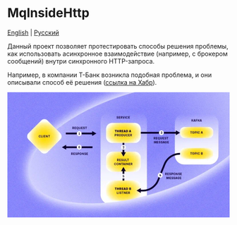 # MqInsideHttp

[English](README.md) | [Русский](README.ru.md)

Данный проект позволяет протестировать способы решения проблемы, как использовать асинхронное взаимодействие (например, с брокером сообщений) внутри синхронного HTTP-запроса.

Например, в компании Т-Банк возникла подобная проблема, и они описывали способ её решения ([ссылка на Хабр](https://habr.com/ru/companies/tbank/articles/930666/)).

![architecture](docs/img/architecture.png)
